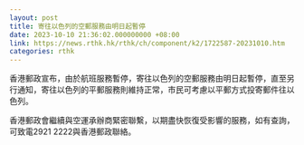 ```yaml
---
layout: post
title: 寄往以色列的空郵服務由明日起暫停
date: 2023-10-10 21:36:02.000000000 +08:00
link: https://news.rthk.hk/rthk/ch/component/k2/1722587-20231010.htm
categories: rthk
---
```


香港郵政宣布，由於航班服務暫停，寄往以色列的空郵服務由明日起暫停，直至另行通知，寄往以色列的平郵服務則維持正常，市民可考慮以平郵方式投寄郵件往以色列。

香港郵政會繼續與空運承辦商緊密聯繫，以期盡快恢復受影響的服務，如有查詢，可致電2921 2222與香港郵政聯絡。
